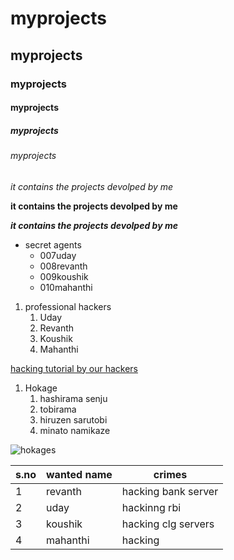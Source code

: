# myprojects
## myprojects
### myprojects
#### myprojects
##### myprojects
###### myprojects
*it contains the projects devolped by me* 

 **it contains the projects devolped by me** 
      
 ***it contains the projects devolped by me***
 
* secret agents
  * 007uday
  * 008revanth
  * 009koushik
  * 010mahanthi

1. professional hackers
    1. Uday
    2. Revanth
    3. Koushik
    4. Mahanthi
   
[hacking tutorial by our hackers](https://www.malwarebytes.com/hacker)


1. Hokage
    1. hashirama senju
    2. tobirama
    3. hiruzen sarutobi
    4. minato namikaze
    
![hokages](https://hdwallsbox.com/wallpapers/m/10/hashirama-senju-tobirama-sarutobi-hiruzen-edo-tensei-m9951.jpg)

s.no|wanted name|crimes
----|----|------
1|revanth|hacking bank server 
2|uday|hackinng rbi
3|koushik|hacking clg servers
4|mahanthi|hacking 
